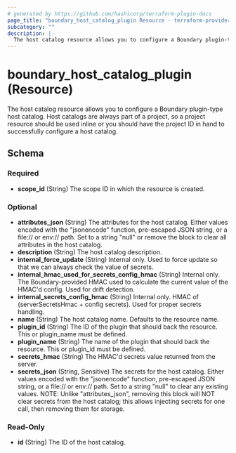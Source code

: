 ```yaml
---
# generated by https://github.com/hashicorp/terraform-plugin-docs
page_title: "boundary_host_catalog_plugin Resource - terraform-provider-boundary"
subcategory: ""
description: |-
  The host catalog resource allows you to configure a Boundary plugin-type host catalog. Host catalogs are always part of a project, so a project resource should be used inline or you should have the project ID in hand to successfully configure a host catalog.
---
```


# boundary_host_catalog_plugin (Resource)

The host catalog resource allows you to configure a Boundary plugin-type host catalog. Host catalogs are always part of a project, so a project resource should be used inline or you should have the project ID in hand to successfully configure a host catalog.



<!-- schema generated by tfplugindocs -->
## Schema

### Required

- **scope_id** (String) The scope ID in which the resource is created.

### Optional

- **attributes_json** (String) The attributes for the host catalog. Either values encoded with the "jsonencode" function, pre-escaped JSON string, or a file:// or env:// path. Set to a string "null" or remove the block to clear all attributes in the host catalog.
- **description** (String) The host catalog description.
- **internal_force_update** (String) Internal only. Used to force update so that we can always check the value of secrets.
- **internal_hmac_used_for_secrets_config_hmac** (String) Internal only. The Boundary-provided HMAC used to calculate the current value of the HMAC'd config. Used for drift detection.
- **internal_secrets_config_hmac** (String) Internal only. HMAC of (serverSecretsHmac + config secrets). Used for proper secrets handling.
- **name** (String) The host catalog name. Defaults to the resource name.
- **plugin_id** (String) The ID of the plugin that should back the resource. This or plugin_name must be defined.
- **plugin_name** (String) The name of the plugin that should back the resource. This or plugin_id must be defined.
- **secrets_hmac** (String) The HMAC'd secrets value returned from the server.
- **secrets_json** (String, Sensitive) The secrets for the host catalog. Either values encoded with the "jsonencode" function, pre-escaped JSON string, or a file:// or env:// path. Set to a string "null" to clear any existing values. NOTE: Unlike "attributes_json", removing this block will NOT clear secrets from the host catalog; this allows injecting secrets for one call, then removing them for storage.

### Read-Only

- **id** (String) The ID of the host catalog.


